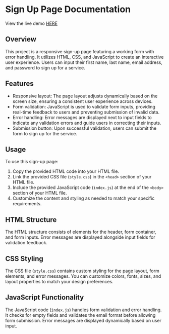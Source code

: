 # Sign Up Page Documentation
View the live demo [HERE](https://singular-dieffenbachia-7c71de.netlify.app/)

## Overview
This project is a responsive sign-up page featuring a working form with error handling. It utilizes HTML, CSS, and JavaScript to create an interactive user experience. Users can input their first name, last name, email address, and password to sign up for a service.

## Features
- Responsive layout: The page layout adjusts dynamically based on the screen size, ensuring a consistent user experience across devices.
- Form validation: JavaScript is used to validate form inputs, providing real-time feedback to users and preventing submission of invalid data.
- Error handling: Error messages are displayed next to input fields to indicate any validation errors and guide users in correcting their inputs.
- Submission button: Upon successful validation, users can submit the form to sign up for the service.

## Usage
To use this sign-up page:

1. Copy the provided HTML code into your HTML file.
2. Link the provided CSS file (`style.css`) in the `<head>` section of your HTML file.
3. Include the provided JavaScript code (`index.js`) at the end of the `<body>` section of your HTML file.
4. Customize the content and styling as needed to match your specific requirements.

## HTML Structure
The HTML structure consists of elements for the header, form container, and form inputs. Error messages are displayed alongside input fields for validation feedback.

## CSS Styling
The CSS file (`style.css`) contains custom styling for the page layout, form elements, and error messages. You can customize colors, fonts, sizes, and layout properties to match your design preferences.

## JavaScript Functionality
The JavaScript code (`index.js`) handles form validation and error handling. It checks for empty fields and validates the email format before allowing form submission. Error messages are displayed dynamically based on user input.